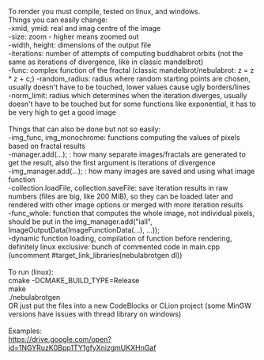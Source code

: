 To render you must compile, tested on linux, and windows.\
Things you can easily change:\
-xmid, ymid: real and imag centre of the image\
-size: zoom - higher means zoomed out\
-width, height: dimensions of the output file\
-iterations: number of attempts of computing buddhabrot orbits (not the same as iterations of divergence, like in classic mandelbrot)\
-func: complex function of the fractal (classic mandelbrot/nebulabrot: z = z * z + c;)
-random_radius: radius where random starting points are chosen, usually doesn't have to be touched, lower values cause ugly borders/lines\
-norm_limit: radius which determines when the iteration diverges, usually doesn't have to be touched but for some functions like exponential, it has to be very high to get a good image\
\
Things that can also be done but not so easily:\
-img_func, img_monochrome: functions computing the values of pixels based on fractal results\
-manager.add(...); : how many separate images/fractals are generated to get the result, also the first argument is iterations of divergence\
-img_manager.add(...); : how many images are saved and using what image function\
-collection.loadFile, collection.saveFile: save iteration results in raw numbers (files are big, like 200 MiB), so they can be loaded later and rendered with other image options or merged with more iteration results\
-func_whole: function that computes the whole image, not individual pixels, should be put in the img_manager.add("iall", ImageOutputData(ImageFunctionData(...), ...));\
-dynamic function loading, compilation of function before rendering, definitely linux exclusive: bunch of commented code in main.cpp (uncomment #target_link_libraries(nebulabrotgen dl))\
\
To run (linux):\
cmake -DCMAKE_BUILD_TYPE=Release\
make\
./nebulabrotgen\
OR just put the files into a new CodeBlocks or CLion project (some MinGW versions have issues with thread library on windows)\
\
Examples:\
https://drive.google.com/open?id=1NGYRuzK0Bpp1TY1gfyXnizgmUKXHnGaf
